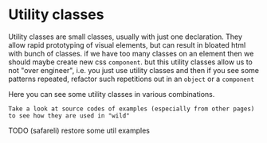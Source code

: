 # Utility classes

Utility classes are small classes, usually with just one declaration. They allow rapid prototyping of visual elements, but can result in bloated html with bunch of classes. if we have too many classes on an element then we should maybe create new css `component`. but this utility classes allow us to not "over engineer", i.e. you just use utility classes and then if you see some patterns repeated, refactor such repetitions out in an `object` or a `component`

Here you can see some utility classes in various combinations.

```hint|neutral
Take a look at source codes of examples (especially from other pages) to see how they are used in "wild"
```

TODO (safareli) restore some util examples
